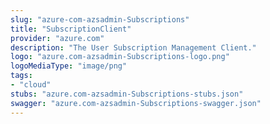 ```yaml
---
slug: "azure-com-azsadmin-Subscriptions"
title: "SubscriptionClient"
provider: "azure.com"
description: "The User Subscription Management Client."
logo: "azure.com-azsadmin-Subscriptions-logo.png"
logoMediaType: "image/png"
tags:
- "cloud"
stubs: "azure.com-azsadmin-Subscriptions-stubs.json"
swagger: "azure.com-azsadmin-Subscriptions-swagger.json"
---
```

